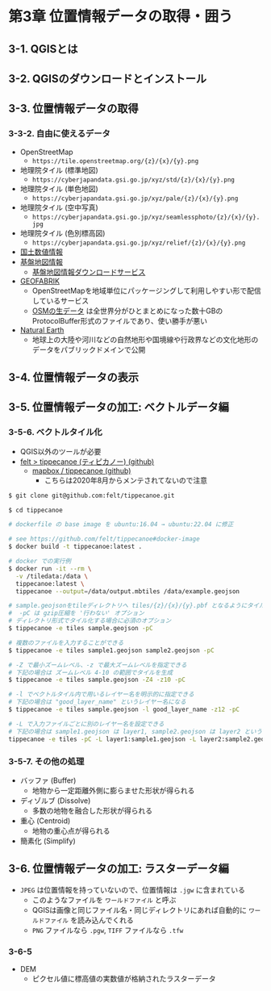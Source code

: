 # 第3章 位置情報データの取得・囲う

## 3-1. QGISとは

## 3-2. QGISのダウンロードとインストール

## 3-3. 位置情報データの取得
### 3-3-2. 自由に使えるデータ
- OpenStreetMap
  - `https://tile.openstreetmap.org/{z}/{x}/{y}.png`
- 地理院タイル (標準地図)
  - `https://cyberjapandata.gsi.go.jp/xyz/std/{z}/{x}/{y}.png`
- 地理院タイル (単色地図)
  - `https://cyberjapandata.gsi.go.jp/xyz/pale/{z}/{x}/{y}.png`
- 地理院タイル (空中写真)
  - `https://cyberjapandata.gsi.go.jp/xyz/seamlessphoto/{z}/{x}/{y}.jpg`
- 地理院タイル (色別標高図)
  - `https://cyberjapandata.gsi.go.jp/xyz/relief/{z}/{x}/{y}.png`
- [国土数値情報](https://nlftp.mlit.go.jp/ksj/index.html)
- [基盤地図情報](https://www.gsi.go.jp/kiban/)
  - [基盤地図情報ダウンロードサービス](https://fgd.gsi.go.jp/download/menu.php)
- [GEOFABRIK](https://www.geofabrik.de/)
  - OpenStreetMapを地域単位にパッケージングして利用しやすい形で配信しているサービス
  - [OSMの生データ](https://planet.openstreetmap.org/) は全世界分がひとまとめになった数十GBのProtocolBuffer形式のファイルであり、使い勝手が悪い
- [Natural Earth](https://www.naturalearthdata.com/)
  - 地球上の大陸や河川などの自然地形や国境線や行政界などの文化地形のデータをパブリックドメインで公開

## 3-4. 位置情報データの表示

## 3-5. 位置情報データの加工: ベクトルデータ編
### 3-5-6. ベクトルタイル化
- QGIS以外のツールが必要
- [felt > tippecanoe (ティピカノー) (github)](https://github.com/felt/tippecanoe)
  - [mapbox / tippecanoe (github)](https://github.com/mapbox/tippecanoe)
    - こちらは2020年8月からメンテされてないので注意

```bash
$ git clone git@github.com:felt/tippecanoe.git

$ cd tippecanoe

# dockerfile の base image を ubuntu:16.04 → ubuntu:22.04 に修正

# see https://github.com/felt/tippecanoe#docker-image
$ docker build -t tippecanoe:latest .

# docker での実行例
$ docker run -it --rm \
  -v /tiledata:/data \
  tippecanoe:latest \
  tippecanoe --output=/data/output.mbtiles /data/example.geojson

# sample.geojsonをtileディレクトリへ tiles/{z}/{x}/{y}.pbf となるようにタイル化
#  -pC は gzip圧縮を '行わない' オプション
# ディレクトリ形式でタイル化する場合に必須のオプション
$ tippecanoe -e tiles sample.geojson -pC

# 複数のファイルを入力することができる
$ tippecanoe -e tiles sample1.geojson sample2.geojson -pC

# -Z で最小ズームレベル、-z で最大ズームレベルを指定できる
# 下記の場合は ズームレベル 4-10 の範囲でタイルを生成
$ tippecanoe -e tiles sample.geojson -Z4 -z10 -pC

# -l でベクトルタイル内で用いるレイヤー名を明示的に指定できる
# 下記の場合は "good_layer_name" というレイヤー名になる
$ tippecanoe -e tiles sample.geojson -l good_layer_name -z12 -pC

# -L で入力ファイルごとに別のレイヤー名を設定できる
# 下記の場合は sample1.geojson は layer1, sample2.geojson は layer2 というレイヤー名になる
tippecanoe -e tiles -pC -L layer1:sample1.geojson -L layer2:sample2.geojson
```

### 3-5-7. その他の処理
- バッファ (Buffer)
  - 地物から一定距離外側に膨らませた形状が得られる
- ディゾルブ (Dissolve)
  - 多数の地物を融合した形状が得られる
- 重心 (Centroid)
  - 地物の重心点が得られる
- 簡素化 (Simplify)


## 3-6. 位置情報データの加工: ラスターデータ編
- `JPEG` は位置情報を持っていないので、位置情報は `.jgw` に含まれている
  - このようなファイルを `ワールドファイル` と呼ぶ
  - QGISは画像と同じファイル名・同じディレクトリにあれば自動的に `ワールドファイル` を読み込んでくれる
  - `PNG` ファイルなら `.pgw`, `TIFF` ファイルなら `.tfw`


### 3-6-5
- DEM
  - ピクセル値に標高値の実数値が格納されたラスターデータ
